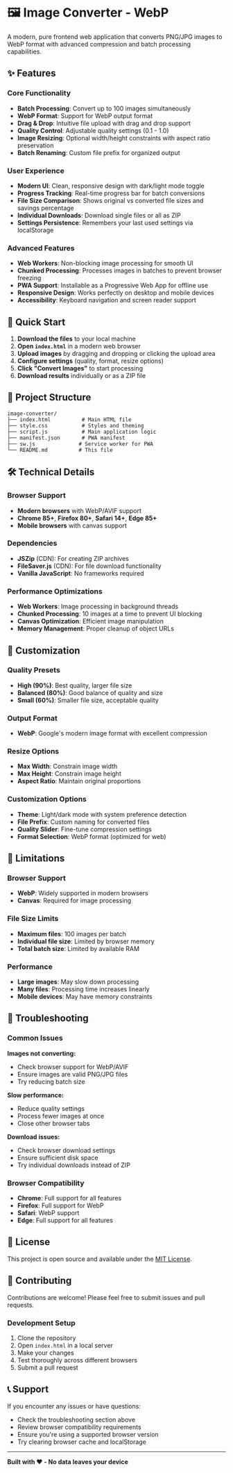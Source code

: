 # 🖼️ Image Converter - WebP

A modern, pure frontend web application that converts PNG/JPG images to WebP format with advanced compression and batch processing capabilities.

## ✨ Features

### Core Functionality
- **Batch Processing**: Convert up to 100 images simultaneously
- **WebP Format**: Support for WebP output format
- **Drag & Drop**: Intuitive file upload with drag and drop support
- **Quality Control**: Adjustable quality settings (0.1 - 1.0)
- **Image Resizing**: Optional width/height constraints with aspect ratio preservation
- **Batch Renaming**: Custom file prefix for organized output

### User Experience
- **Modern UI**: Clean, responsive design with dark/light mode toggle
- **Progress Tracking**: Real-time progress bar for batch conversions
- **File Size Comparison**: Shows original vs converted file sizes and savings percentage
- **Individual Downloads**: Download single files or all as ZIP
- **Settings Persistence**: Remembers your last used settings via localStorage

### Advanced Features
- **Web Workers**: Non-blocking image processing for smooth UI
- **Chunked Processing**: Processes images in batches to prevent browser freezing
- **PWA Support**: Installable as a Progressive Web App for offline use
- **Responsive Design**: Works perfectly on desktop and mobile devices
- **Accessibility**: Keyboard navigation and screen reader support

## 🚀 Quick Start

1. **Download the files** to your local machine
2. **Open `index.html`** in a modern web browser
3. **Upload images** by dragging and dropping or clicking the upload area
4. **Configure settings** (quality, format, resize options)
5. **Click "Convert Images"** to start processing
6. **Download results** individually or as a ZIP file

## 📁 Project Structure

```
image-converter/
├── index.html          # Main HTML file
├── style.css           # Styles and theming
├── script.js           # Main application logic
├── manifest.json       # PWA manifest
├── sw.js              # Service worker for PWA
└── README.md          # This file
```

## 🛠️ Technical Details

### Browser Support
- **Modern browsers** with WebP/AVIF support
- **Chrome 85+**, **Firefox 80+**, **Safari 14+**, **Edge 85+**
- **Mobile browsers** with canvas support

### Dependencies
- **JSZip** (CDN): For creating ZIP archives
- **FileSaver.js** (CDN): For file download functionality
- **Vanilla JavaScript**: No frameworks required

### Performance Optimizations
- **Web Workers**: Image processing in background threads
- **Chunked Processing**: 10 images at a time to prevent UI blocking
- **Canvas Optimization**: Efficient image manipulation
- **Memory Management**: Proper cleanup of object URLs

## 🎨 Customization

### Quality Presets
- **High (90%)**: Best quality, larger file size
- **Balanced (80%)**: Good balance of quality and size
- **Small (60%)**: Smaller file size, acceptable quality

### Output Format
- **WebP**: Google's modern image format with excellent compression

### Resize Options
- **Max Width**: Constrain image width
- **Max Height**: Constrain image height
- **Aspect Ratio**: Maintain original proportions

### Customization Options
- **Theme**: Light/dark mode with system preference detection
- **File Prefix**: Custom naming for converted files
- **Quality Slider**: Fine-tune compression settings
- **Format Selection**: WebP format (optimized for web)

## 🚨 Limitations

### Browser Support
- **WebP**: Widely supported in modern browsers
- **Canvas**: Required for image processing

### File Size Limits
- **Maximum files**: 100 images per batch
- **Individual file size**: Limited by browser memory
- **Total batch size**: Limited by available RAM

### Performance
- **Large images**: May slow down processing
- **Many files**: Processing time increases linearly
- **Mobile devices**: May have memory constraints

## 🐛 Troubleshooting

### Common Issues

**Images not converting:**
- Check browser support for WebP/AVIF
- Ensure images are valid PNG/JPG files
- Try reducing batch size

**Slow performance:**
- Reduce quality settings
- Process fewer images at once
- Close other browser tabs

**Download issues:**
- Check browser download settings
- Ensure sufficient disk space
- Try individual downloads instead of ZIP

### Browser Compatibility
- **Chrome**: Full support for all features
- **Firefox**: Full support for WebP
- **Safari**: WebP support
- **Edge**: Full support for all features

## 📄 License

This project is open source and available under the [MIT License](LICENSE).

## 🤝 Contributing

Contributions are welcome! Please feel free to submit issues and pull requests.

### Development Setup
1. Clone the repository
2. Open `index.html` in a local server
3. Make your changes
4. Test thoroughly across different browsers
5. Submit a pull request

## 📞 Support

If you encounter any issues or have questions:
- Check the troubleshooting section above
- Review browser compatibility requirements
- Ensure you're using a supported browser version
- Try clearing browser cache and localStorage

---

**Built with ❤️ - No data leaves your device**
